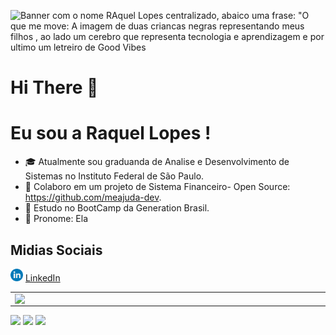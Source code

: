 ![Banner com o nome RAquel Lopes centralizado, abaico uma frase: "O que me move: A imagem de duas criancas negras representando meus filhos , ao lado um cerebro que representa tecnologia
e aprendizagem e por ultimo um letreiro de Good Vibes](https://github.com/raquelglopes/raquelglopes/blob/main/GitProfile.png)


# Hi There 👋
# Eu sou a Raquel Lopes !

- 🎓 Atualmente sou graduanda de Analise e Desenvolvimento de Sistemas no Instituto Federal de São Paulo.
- 👯 Colaboro em um projeto de Sistema Financeiro- Open Source: https://github.com/meajuda-dev.
- 📕 Estudo no BootCamp da Generation Brasil.
- 🎀 Pronome: Ela

## Midias Sociais

<a href="https://www.linkedin.com/in/raquel-lopes-39421192/"><img src="https://github.com/raquelglopes/raquelglopes/blob/f05fec8ada85bb302c7c5ce068ec543df27c9302/linkedin.png" width="20"></img></a> [LinkedIn](https://www.linkedin.com/in/raquel-lopes-39421192/)  

<center>
<table>
    <tr>
        <td><img width="495px" align="left" src="https://github-readme-stats.vercel.app/api?username=raquelglopes&theme=buefy"/></td>
        <td><img width="400px" align="left" src="https://github-readme-stats.vercel.app/api/top-langs/?username=raquelglopes&layout=compact](https://https://github.com/raquelglopes/github-readme-stats)" /></td>
    </tr>   
</table>
</center>  

<p>   <img src="http://views.whatilearened.today/views/github/raquelglopes/views.svg"/> 
 <a href="https://github.com/raquelglopes/"><img src="https://img.shields.io/github/followers/raquelglopes?color=%234CC61E&label=GitHub%20Followers%20%3A"/></a>
 <a href="https://github.com/raquelglopes?tab=repositories"><img src="https://badges.frapsoft.com/os/v2/open-source.svg?v=103"/></a></p>
